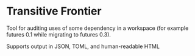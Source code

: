 Transitive Frontier
=======

Tool for auditing uses of some dependency in a workspace (for example futures 0.1 while migrating to futures 0.3).

Supports output in JSON, TOML, and human-readable HTML
